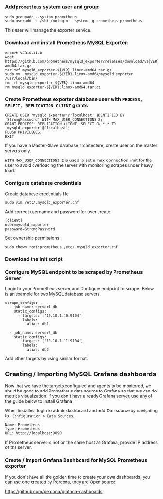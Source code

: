 
### Add `prometheus` system user and group:

```
sudo groupadd --system prometheus
sudo useradd -s /sbin/nologin --system -g prometheus prometheus
```
This user will manage the exporter service.

### Download and install Prometheus MySQL Exporter:

```
export VER=0.11.0
wget https://github.com/prometheus/mysqld_exporter/releases/download/v${VER}/mysqld_exporter-${VER}.linux-amd64.tar.gz
tar xvf mysqld_exporter-${VER}.linux-amd64.tar.gz
sudo mv  mysqld_exporter-${VER}.linux-amd64/mysqld_exporter /usr/local/bin/
rm -rf mysqld_exporter-${VER}.linux-amd64
rm mysqld_exporter-${VER}.linux-amd64.tar.gz 
```

### Create Prometheus exporter database user with `PROCESS, SELECT, REPLICATION CLIENT` grants

```
CREATE USER 'mysqld_exporter'@'localhost' IDENTIFIED BY 'StrongPassword' WITH MAX_USER_CONNECTIONS 2;
GRANT PROCESS, REPLICATION CLIENT, SELECT ON *.* TO 'mysqld_exporter'@'localhost';
FLUSH PRIVILEGES;
EXIT
```

If you have a Master-Slave database architecture, create user on the master servers only.

`WITH MAX_USER_CONNECTIONS 2` is used to set a max connection limit for the user to avoid overloading the server with monitoring scrapes under heavy load.


### Configure database credentials 

Create database credentials file

```
sudo vim /etc/.mysqld_exporter.cnf
```

Add correct username and password for user create

```
[client]
user=mysqld_exporter
password=StrongPassword
```

Set ownership permissions:

```
sudo chown root:prometheus /etc/.mysqld_exporter.cnf
```

### Download the init script



### Configure MySQL endpoint to be scraped by Prometheus Server

Login to your Prometheus server and Configure endpoint to scrape. Below is an example for two MySQL database servers.

```
scrape_configs:
  - job_name: server1_db
    static_configs:
      - targets: ['10.10.1.10:9104']
        labels:
          alias: db1

  - job_name: server2_db
    static_configs:
      - targets: ['10.10.1.11:9104']
        labels:
          alias: db2
```

Add other targets by using similar format.

## Creating / Importing MySQL Grafana dashboards

Now that we have the targets configured and agents to be monitored, we shuld be good to add Prometheus data source
to Grafana so that we can do metrics visualization. If you don't have a ready Grafana server, use any of the guide below to install Grafana


When installed, login to admin dashboard and add Datasource by navigating to ` Configuration > Data Sources`.

```
Name: Prometheus
Type: Prometheus
URL: http://localhost:9090
```

If Prometheus server is not on the same host as Grafana, provide IP address of the server.


### Create / Import Grafana Dashboard for MySQL Prometheus exporter

If you don't have all the golden time to create your own dashboards, you can use one created by Percona, they are Open source

https://github.com/percona/grafana-dashboards



